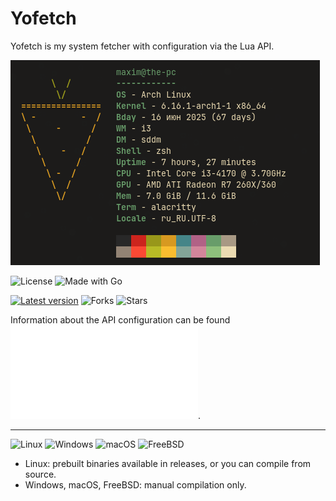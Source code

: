 # Yofetch
Yofetch is my system fetcher with configuration via the Lua API.

![Yofetch with my config](screenshot.png)

![License](https://img.shields.io/github/license/TheMomer/yofetch?style=for-the-badge)
![Made with Go](https://img.shields.io/badge/Made%20with-Go-blue?style=for-the-badge&logo=go)

[![Latest version](https://img.shields.io/github/v/release/TheMomer/yofetch?display_name=release&include_prereleases&style=for-the-badge&label=Latest%20version)](https://github.com/TheMomer/yofetch/releases/latest)
![Forks](https://img.shields.io/github/forks/TheMomer/yofetch?style=for-the-badge)
![Stars](https://img.shields.io/github/stars/TheMomer/yofetch?style=for-the-badge)

Information about the API configuration can be found ![here](LuaConfigInfo.md).

---

![Linux](https://img.shields.io/badge/Linux-FCC624?style=for-the-badge&logo=linux&logoColor=black)
![Windows](https://custom-icon-badges.demolab.com/badge/Windows-0033a6.svg?logo=windows10&logoColor=white&style=for-the-badge)
![macOS](https://img.shields.io/badge/macOS-555555?style=for-the-badge&logo=apple&logoColor=white)
![FreeBSD](https://img.shields.io/badge/FreeBSD-red?style=for-the-badge&logo=freebsd)

- Linux: prebuilt binaries available in releases, or you can compile from source.
- Windows, macOS, FreeBSD: manual compilation only.
